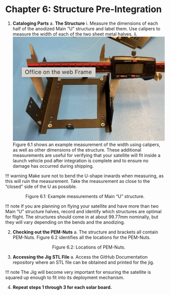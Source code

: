 # Chapter 6: Structure Pre-Integration

1. **Cataloging Parts**
   a. **The Structure**
      i. Measure the dimensions of each half of the anodized Main “U” structure and label them. Use calipers to measure the width of each of the two sheet metal halves.
      ii. ![Figure 6.1](images/measure.png) Figure 6.1 shows an example measurement of the width using calipers, as well as other dimensions of the structure. These additional measurements are useful for verifying that your satellite will fit inside a launch vehicle pod after integration is complete and to ensure no damage has occurred during shipping.
      
!!! warning 
      Make sure not to bend the U-shape inwards when measuring, as this will ruin the measurement. Take the measurement as close to the “closed” side of the U as possible.

   <p align="center">Figure 6.1: Example measurements of Main “U” structure.</p>

!!! note
      If you are planning on flying your satellite and have more than two Main “U” structure halves, record and identify which structures are optimal for flight. The structures should come in at about 99.77mm nominally, but they will vary depending on the bends and the anodizing.

2. **Checking out the PEM-Nuts**
   a. The structure and brackets all contain PEM-Nuts. Figure 6.2 identifies all the locations for the PEM-Nuts.
   <p align="center">Figure 6.2: Locations of PEM-Nuts.</p>

3. **Accessing the Jig STL File**
   a. Access the GitHub Documentation repository where an STL file can be obtained and printed for the jig.

!!! note
        The Jig will become very important for ensuring the satellite is squared up enough to fit into its deployment mechanism.

4. **Repeat steps 1 through 3 for each solar board.**
